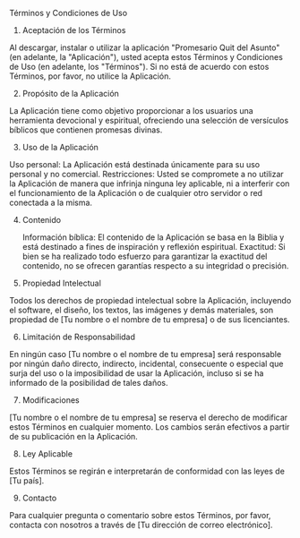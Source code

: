 Términos y Condiciones de Uso

1. Aceptación de los Términos

Al descargar, instalar o utilizar la aplicación "Promesario Quit del Asunto" (en adelante, la "Aplicación"), usted acepta estos Términos y Condiciones de Uso (en adelante, los "Términos"). Si no está de acuerdo con estos Términos, por favor, no utilice la Aplicación.

2. Propósito de la Aplicación

La Aplicación tiene como objetivo proporcionar a los usuarios una herramienta devocional y espiritual, ofreciendo una selección de versículos bíblicos que contienen promesas divinas.

3. Uso de la Aplicación

Uso personal: La Aplicación está destinada únicamente para su uso personal y no comercial.
Restricciones: Usted se compromete a no utilizar la Aplicación de manera que infrinja ninguna ley aplicable, ni a interferir con el funcionamiento de la Aplicación o de cualquier otro servidor o red conectada a la misma.

4. Contenido

    Información bíblica: El contenido de la Aplicación se basa en la Biblia y está destinado a fines de inspiración y reflexión espiritual.
    Exactitud: Si bien se ha realizado todo esfuerzo para garantizar la exactitud del contenido, no se ofrecen garantías respecto a su integridad o precisión.

5. Propiedad Intelectual

Todos los derechos de propiedad intelectual sobre la Aplicación, incluyendo el software, el diseño, los textos, las imágenes y demás materiales, son propiedad de [Tu nombre o el nombre de tu empresa] o de sus licenciantes.

6. Limitación de Responsabilidad

En ningún caso [Tu nombre o el nombre de tu empresa] será responsable por ningún daño directo, indirecto, incidental, consecuente o especial que surja del uso o la imposibilidad de usar la Aplicación, incluso si se ha informado de la posibilidad de tales daños.  

7. Modificaciones

[Tu nombre o el nombre de tu empresa] se reserva el derecho de modificar estos Términos en cualquier momento. Los cambios serán efectivos a partir de su publicación en la Aplicación.

8. Ley Aplicable

Estos Términos se regirán e interpretarán de conformidad con las leyes de [Tu país].

9. Contacto

Para cualquier pregunta o comentario sobre estos Términos, por favor, contacta con nosotros a través de [Tu dirección de correo electrónico].
